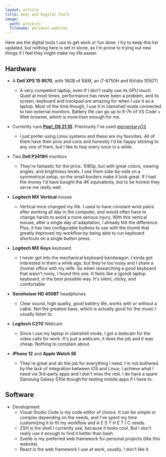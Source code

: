 ```yaml
---
layout: article
title: Gear and Digital Tools
image:
  path: projects
  filename: personal-website
---
```


Here are the digital tools I use to get work or fun done. I try to keep this list updated, but nothing here is set in stone, as I'm prone to trying out new things if I feel they might make my life easier.


## Hardware

* A **Dell XPS 15 9570**, with 16GB of RAM, an i7-8750H and NVidia 1050TI
  * A very competent laptop, even if I don't really use its GPU much. Quiet at most times, performance has never been a problem, and its screen, keyboard and trackpad are amazing for when I use it as a laptop. Most of the time though, I use it in clamshell mode connected to two external monitors. Battery life can go up to 6-7h of VS Code + Web browser, which is more than enough for me.

* Currently runs <a href="https://pop.system76.com/" target="_blank" rel="noopener">**Pop!_OS 21.10**</a>. Previously I've used <a href="https://elementary.io/" target="_blank" rel="noopener">elementaryOS</a>
  * I just prefer using Linux systems and these are my favorites. All of them have their pros and cons and honestly I'd be happy sticking to any one of them, but I like to hop every once in a while.

* Two **Dell P2419H** monitors
  * They're fantastic for the price. 1080p, but with great colors, viewing angles, and brightness levels. I use them side-by-side on a symmetrical setup, so the small borders make it look great. If I had the money I'd have bought the 4K equivalents, but to be honest they serve me really well.

* **Logitech MX Vertical** mouse
  * Vertical mice changed my life. I used to have constant wrist pains after working all day in the computer, and would often have to change hands to avoid a more serious injury. With this vertical mouse, after a single day of adaptation, I already felt the difference. Plus, it has two configurable buttons to use with the thumb that greatly improved my workflow by being able to run keyboard shortcuts on a single button press.

* **Logitech MX Keys** keyboard
  * I never got into the mechanical keyboard bandwagon. I kinda got interested in them a while ago, but they're too noisy and I share a (home) office with my wife. So when researching a good keyboard that wasn't noisy, I found this one. It feels like a (good) laptop keyboard, in the best possible way. It's silent, clicky, and comfortable.

* **Sennheiser HD 450BT** headphones
  * Clear sound, high quality, good battery life, works with or without a cable. Not the greatest bass, which is actually good for the music I usually listen to.

* **Logitech C270** Webcam
  * Since I use my laptop in clamshell mode, I got a webcam for the video calls for work. It's just a webcam, it does the job and it was cheap. Nothing to complain about.

* **iPhone 12** and **Apple Watch SE**
  * They're great and do the job for everything I need. I'm not bothered by the lack of integration between iOS and Linux; I achieve what I need via 3rd-party apps and I don't miss the rest. I do have a spare Samsung Galaxy S10e though for testing mobile apps if I have to.

## Software

* Development
  * Visual Studio Code is my code editor of choice. It can be simple or complex depending on the needs, and I've spent my time customizing it to fit my workflow and A E S T H E T I C needs.
  * ZSH is the shell I currently use, because it looks cool. But I don't really use it enough to find it better than bash.
  * Svelte is my preferred web framework for personal projects (like this website).
  * React is the web framework I use at work, usually. I don't like it.